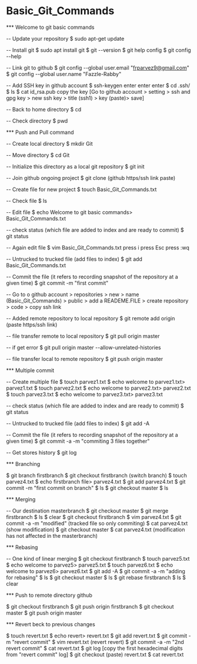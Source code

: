 # Basic_Git_Commands

*** Welcome to git basic commands


-- Update your repository
$ sudo apt-get update


-- Install git
$ sudo apt install git
$ git --version
$ git help config
$ git config --help


-- Link git to github
$ git config --global user.email "frparvez9@gmail.com"
$ git config --global user.name "Fazzle-Rabby"


-- Add SSH key in github account
$ ssh-keygen
enter
enter
enter
$ cd .ssh/
$ ls
$ cat id_rsa.pub
copy the key
[Go to github account > setting > ssh and gpg key > new ssh key > title (ssh1) > key (paste)> save]


-- Back to home directory
$ cd


-- Check directory
$ pwd


*** Push and Pull command


-- Create local directory
$ mkdir Git


-- Move directory
$ cd Git


-- Initialize this directory as a local git repository
$ git init


-- Join github ongoing project
$ git clone (github https/ssh link paste)


-- Create file for new project
$ touch Basic_Git_Commands.txt


-- Check file
$ ls


-- Edit file
$ echo Welcome to git basic commands> Basic_Git_Commands.txt


-- check status (which file are added to index and are ready to commit)
$ git status


-- Again edit file
$ vim Basic_Git_Commands.txt
press i
press Esc
press :wq


-- Untrucked to trucked file (add files to index)
$ git add Basic_Git_Commands.txt


-- Commit the file (it refers to recording snapshot of the repository at a given time)
$ git commit -m "first commit"

-- Go to o github account > repositories > new > name (Basic_Git_Commands) > public > add a READEME.FILE > create repository > code > copy ssh link


-- Added remote repository to local repository
$ git remote add origin (paste https/ssh link)


-- file transfer remote to local repository
$ git pull origin master


-- if get error
$ git pull origin master --allow-unrelated-histories


-- file transfer local to remote repository
$ git push origin master


*** Multiple commit


-- Create multiple file
$ touch parvez1.txt
$ echo welcome to parvez1.txt> parvez1.txt
$ touch parvez2.txt
$ echo welcome to parvez2.txt> parvez2.txt
$ touch parvez3.txt
$ echo welcome to parvez3.txt> parvez3.txt


-- check status (which file are added to index and are ready to commit)
$ git status


-- Untrucked to trucked file (add files to index)
$ git add -A


-- Commit the file (it refers to recording snapshot of the repository at a given time)
$ git commit -a -m "commiting 3 files together"


-- Get stores history
$ git log


*** Branching


$ git branch firstbranch
$ git checkout firstbranch   (switch branch)
$ touch parvez4.txt
$ echo firstbranch file> parvez4.txt
$ git add parvez4.txt
$ git commit -m "first commit on branch"
$ ls
$ git checkout master
$ ls


*** Merging


-- Our destination masterbranch
$ git checkout master
$ git merge firstbranch
$ ls
$ clear
$ git checkout firstbranch
$ vim parvez4.txt
$ git commit -a -m "modified"   (tracked file so only commiting)
$ cat parvez4.txt      (show modification)
$ git checkout master
$ cat parvez4.txt     (modification has not affected in the masterbranch)


*** Rebasing


-- One kind of linear merging
$ git checkout firstbranch
$ touch parvez5.txt
$ echo welcome to parvez5> parvez5.txt
$ touch parvez6.txt
$ echo welcome to parvez6> parvez6.txt
$ git add -A
$ git commit -a -m "adding for rebasing"
$ ls
$ git checkout master
$ ls
$ git rebase firstbranch
$ ls
$ clear


*** Push to remote directory github


$ git checkout firstbranch
$ git push origin firstbranch
$ git checkout master
$ git push origin master


*** Revert beck to previous changes


$ touch revert.txt
$ echo revert> revert.txt
$ git add revert.txt
$ git commit -m "revert commit"
$ vim revert.txt   (revert revert)
$ git commit -a -m "2nd revert commit"
$ cat revert.txt
$ git log
[copy the first hexadecimal digits from "revert commit" log]
$ git checkout (paste) revert.txt
$ cat revert.txt
